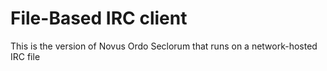 # File-Based IRC client
This is the version of Novus Ordo Seclorum that runs on a network-hosted IRC file
